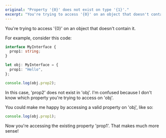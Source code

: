 ```yaml
---
original: "Property '{0}' does not exist on type '{1}'."
excerpt: "You're trying to access '{0}' on an object that doesn't contain it."
---
```


You're trying to access '{0}' on an object that doesn't contain it.

For example, consider this code:

```ts
interface MyInterface {
  prop1: string;
}

let obj: MyInterface = {
  prop1: "Hello",
};

console.log(obj.prop2);
```

In this case, 'prop2' does not exist in 'obj'. I'm confused because I don't know which property you're trying to access on 'obj'.

You could make me happy by accessing a valid property on 'obj', like so:

```ts
console.log(obj.prop1);
```

Now you're accessing the existing property 'prop1'. That makes much more sense!
